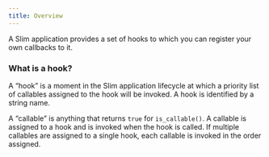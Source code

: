 ```yaml
---
title: Overview
---
```

A Slim application provides a set of hooks to which you can register your own callbacks to it.

### What is a hook?

A “hook” is a moment in the Slim application lifecycle at which a priority list of callables assigned to the hook
will be invoked. A hook is identified by a string name.

A “callable” is anything that returns `true` for `is_callable()`. A callable is assigned to a hook and is invoked
when the hook is called. If multiple callables are assigned to a single hook, each callable is invoked in the order
assigned.
